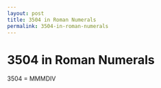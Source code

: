 ```yaml
---
layout: post
title: 3504 in Roman Numerals
permalink: 3504-in-roman-numerals
---
```


# 3504 in Roman Numerals

3504 = MMMDIV
